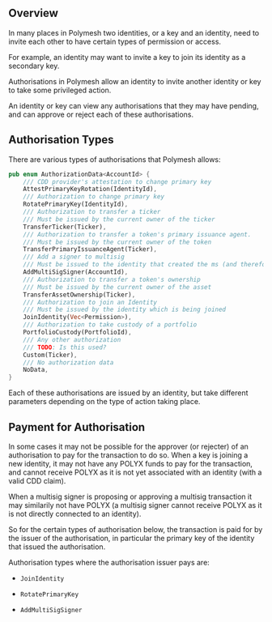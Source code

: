 ## Overview

In many places in Polymesh two identities, or a key and an identity, need to invite each other to have certain types of permission or access.

For example, an identity may want to invite a key to join its identity as a secondary key.

Authorisations in Polymesh allow an identity to invite another identity or key to take some privileged action.

An identity or key can view any authorisations that they may have pending, and can approve or reject each of these authorisations.

## Authorisation Types

There are various types of authorisations that Polymesh allows:  

```rust
pub enum AuthorizationData<AccountId> {
    /// CDD provider's attestation to change primary key
    AttestPrimaryKeyRotation(IdentityId),
    /// Authorization to change primary key
    RotatePrimaryKey(IdentityId),
    /// Authorization to transfer a ticker
    /// Must be issued by the current owner of the ticker
    TransferTicker(Ticker),
    /// Authorization to transfer a token's primary issuance agent.
    /// Must be issued by the current owner of the token
    TransferPrimaryIssuanceAgent(Ticker),
    /// Add a signer to multisig
    /// Must be issued to the identity that created the ms (and therefore owns it permanently)
    AddMultiSigSigner(AccountId),
    /// Authorization to transfer a token's ownership
    /// Must be issued by the current owner of the asset
    TransferAssetOwnership(Ticker),
    /// Authorization to join an Identity
    /// Must be issued by the identity which is being joined
    JoinIdentity(Vec<Permission>),
    /// Authorization to take custody of a portfolio
    PortfolioCustody(PortfolioId),
    /// Any other authorization
    /// TODO: Is this used?
    Custom(Ticker),
    /// No authorization data
    NoData,
}
```

Each of these authorisations are issued by an identity, but take different parameters depending on the type of action taking place.

## Payment for Authorisation

In some cases it may not be possible for the approver (or rejecter) of an authorisation to pay for the transaction to do so. When a key is joining a new identity, it may not have any POLYX funds to pay for the transaction, and cannot receive POLYX as it is not yet associated with an identity (with a valid CDD claim).

When a multisig signer is proposing or approving a multisig transaction it may similarily not have POLYX (a multisig signer cannot receive POLYX as it is not directly connected to an identity).

So for the certain types of authorisation below, the transaction is paid for by the issuer of the authorisation, in particular the primary key of the identity that issued the authorisation.

Authorisation types where the authorisation issuer pays are:

- `JoinIdentity`

- `RotatePrimaryKey`

- `AddMultiSigSigner`
